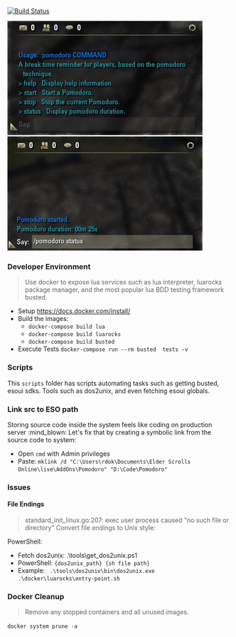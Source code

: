 [![Build Status](https://travis-ci.org/rdok/eso-pomodoro.svg?branch=master)](https://travis-ci.org/rdok/eso-pomodoro)

![Pomodoro Usage](img/pomodoro_usage.jpg "Pomodoro Usage") 
![Pomodoro Start & Status](img/pomodoro_start_and_status.jpg "Pomodoro Start & Status")



### Developer Environment
> Use docker to expose lua services such as lua interpreter, luarocks package manager, and the most popular lua BDD testing framework busted.

- Setup https://docs.docker.com/install/
- Build the images:  
    - `docker-compose build lua`
    - `docker-compose build luarocks`
    - `docker-compose build busted`
- Execute Tests `docker-compose run --rm busted  tests -v`

### Scripts
This `scripts` folder has scripts automating tasks such as getting busted, esoui sdks. Tools such as dos2unix, and even fetching esoui globals.

### Link src to ESO path
Storing source code inside the system feels like coding on production server :mind_blown: Let's fix that by creating a symbolic link from the source code to system:
- Open `cmd` with Admin privileges
- Paste: `mklink /d "C:\Users\rdok\Documents\Elder Scrolls Online\live\AddOns\Pomodoro" "D:\Code\Pomodoro"`

### Issues
#### File Endings
> standard_init_linux.go:207: exec user process caused "no such file or directory"
Convert file endings to Unix style: 

PowerShell:
- Fetch dos2unix:  .\tools\get_dos2unix.ps1
- PowerShell:  `{dos2unix_path} {sh file path}`
 - Example: ` .\tools\dos2unix\bin\dos2unix.exe .\docker\luarocks\entry-point.sh`

 
### Docker Cleanup
> Remove any stopped containers and all unused images. 

`docker system prune -a`
